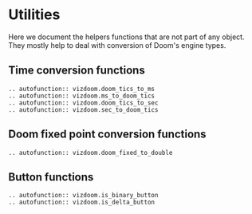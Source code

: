# Utilities

Here we document the helpers functions that are not part of any object.
They mostly help to deal with conversion of Doom's engine types.


## Time conversion functions

```{eval-rst}
.. autofunction:: vizdoom.doom_tics_to_ms
.. autofunction:: vizdoom.ms_to_doom_tics
.. autofunction:: vizdoom.doom_tics_to_sec
.. autofunction:: vizdoom.sec_to_doom_tics
```

## Doom fixed point conversion functions

```{eval-rst}
.. autofunction:: vizdoom.doom_fixed_to_double
```

## Button functions

```{eval-rst}
.. autofunction:: vizdoom.is_binary_button
.. autofunction:: vizdoom.is_delta_button
```
